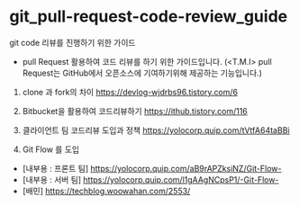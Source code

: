 # git_pull-request-code-review_guide
git code 리뷰를 진행하기 위한 가이드

-  pull Request 활용하여 코드 리뷰를 하기 위한 가이드입니다. 
(<T.M.I> pull Request는 GitHub에서 오픈소스에 기여하기위해 제공하는 기능입니다.)

1. clone 과 fork의 차이 https://devlog-wjdrbs96.tistory.com/6

2. Bitbucket을 활용하여 코드리뷰하기 https://ithub.tistory.com/116

3. 클라이언트 팀 코드리뷰 도입과 정책 https://yolocorp.quip.com/tVtfA64taBBi

4. Git Flow 를 도입
  - [내부용 : 프론트 팀] https://yolocorp.quip.com/aB9rAPZksiNZ/Git-Flow-
  - [내부용 : 서버 팀] https://yolocorp.quip.com/l1gAAgNCpsP1/-Git-Flow-
  - [배민] https://techblog.woowahan.com/2553/
